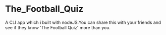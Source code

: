 # The_Football_Quiz
 A CLI app which i built with nodeJS.You can share this with your friends and see if they know 'The Football Quiz' more than you.
